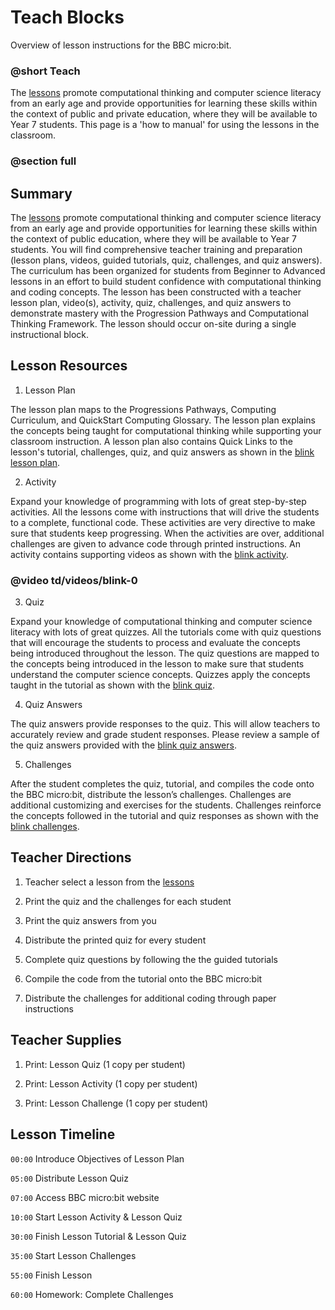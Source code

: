 # Teach Blocks

Overview of lesson instructions for the BBC micro:bit.

### @short Teach

The [lessons](/microbit/lessons) promote computational thinking and computer science literacy from an early age and provide opportunities for learning these skills within the context of public and private education, where they will be available to Year 7 students. This page is a 'how to manual' for using the lessons in the classroom.

### @section full

##  Summary

The [lessons](/microbit/lessons) promote computational thinking and computer science literacy from an early age and provide opportunities for learning these skills within the context of public education, where they will be available to Year 7 students. You will find comprehensive teacher training and preparation (lesson plans, videos, guided tutorials, quiz, challenges, and quiz answers). The curriculum has been organized for students from Beginner to Advanced lessons in an effort to build student confidence with computational thinking and coding concepts. The lesson has been constructed with a teacher lesson plan, video(s), activity, quiz, challenges, and quiz answers to demonstrate mastery with the Progression Pathways and Computational Thinking Framework. The lesson should occur on-site during a single instructional block.

##  Lesson Resources

1) Lesson Plan

The lesson plan maps to the Progressions Pathways, Computing Curriculum, and QuickStart Computing Glossary. The lesson plan explains the concepts being taught for computational thinking while supporting your classroom instruction. A lesson plan also contains Quick Links to the lesson's tutorial, challenges, quiz, and quiz answers as shown in the [blink lesson plan](/microbit/lessons/blink).

2) Activity

Expand your knowledge of programming with lots of great step-by-step activities. All the lessons come with instructions that will drive the students to a complete, functional code. These activities are very directive to make sure that students keep progressing. When the activities are over, additional challenges are given to advance code through printed instructions. An activity contains supporting videos as shown with the [blink activity](/microbit/lessons/blink/activity).

### @video td/videos/blink-0

3) Quiz

Expand your knowledge of computational thinking and computer science literacy with lots of great quizzes. All the tutorials come with quiz questions that will encourage the students to process and evaluate the concepts being introduced throughout the lesson. The quiz questions are mapped to the concepts being introduced in the lesson to make sure that students understand the computer science concepts. Quizzes apply the concepts taught in the tutorial as shown with the [blink quiz](/microbit/lessons/blink/quiz).

4) Quiz Answers

The quiz answers provide responses to the quiz. This will allow teachers to accurately review and grade student responses. Please review a sample of the quiz answers provided with the [blink quiz answers](/microbit/lessons/blink/quiz-answers).

5) Challenges

After the student completes the quiz, tutorial, and compiles the code onto the BBC micro:bit, distribute the lesson’s challenges. Challenges are additional customizing and exercises for the students. Challenges reinforce the concepts followed in the tutorial and quiz responses as shown with the [blink challenges](/microbit/lessons/blink/challenges).

## Teacher Directions

1)  Teacher select a lesson from the [lessons](/microbit/lessons)

2) Print the quiz and the challenges for each student

3) Print the quiz answers from you

4) Distribute the printed quiz for every student

5) Complete quiz questions by following the the guided tutorials

6) Compile the code from the tutorial onto the BBC micro:bit

7)  Distribute the challenges for additional coding through paper instructions

## Teacher Supplies

1) Print: Lesson Quiz (1 copy per student)

2) Print: Lesson Activity (1 copy per student)

3) Print: Lesson Challenge (1 copy per student)

## Lesson Timeline

``00:00`` Introduce Objectives of Lesson Plan

``05:00`` Distribute Lesson Quiz

``07:00`` Access BBC micro:bit website

``10:00`` Start Lesson Activity & Lesson Quiz

``30:00`` Finish Lesson Tutorial & Lesson Quiz

``35:00`` Start Lesson Challenges

``55:00`` Finish Lesson

``60:00`` Homework: Complete Challenges

